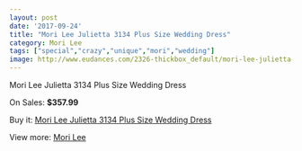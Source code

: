 ```yaml
---
layout: post
date: '2017-09-24'
title: "Mori Lee Julietta 3134 Plus Size Wedding Dress"
category: Mori Lee
tags: ["special","crazy","unique","mori","wedding"]
image: http://www.eudances.com/2326-thickbox_default/mori-lee-julietta-3134-plus-size-wedding-dress.jpg
---
```

Mori Lee Julietta 3134 Plus Size Wedding Dress

On Sales: **$357.99**
<a href="https://www.eudances.com/en/mori-lee/775-mori-lee-julietta-3134-plus-size-wedding-dress.html"><amp-img layout="responsive" width="600" height="600" src="//www.eudances.com/2326-thickbox_default/mori-lee-julietta-3134-plus-size-wedding-dress.jpg" alt="Mori Lee Julietta 3134 Plus Size Wedding Dress 0" /></a>
<a href="https://www.eudances.com/en/mori-lee/775-mori-lee-julietta-3134-plus-size-wedding-dress.html"><amp-img layout="responsive" width="600" height="600" src="//www.eudances.com/2328-thickbox_default/mori-lee-julietta-3134-plus-size-wedding-dress.jpg" alt="Mori Lee Julietta 3134 Plus Size Wedding Dress 1" /></a>
<a href="https://www.eudances.com/en/mori-lee/775-mori-lee-julietta-3134-plus-size-wedding-dress.html"><amp-img layout="responsive" width="600" height="600" src="//www.eudances.com/2327-thickbox_default/mori-lee-julietta-3134-plus-size-wedding-dress.jpg" alt="Mori Lee Julietta 3134 Plus Size Wedding Dress 2" /></a>

Buy it: [Mori Lee Julietta 3134 Plus Size Wedding Dress](https://www.eudances.com/en/mori-lee/775-mori-lee-julietta-3134-plus-size-wedding-dress.html "Mori Lee Julietta 3134 Plus Size Wedding Dress")

View more: [Mori Lee](https://www.eudances.com/en/9-mori-lee "Mori Lee")